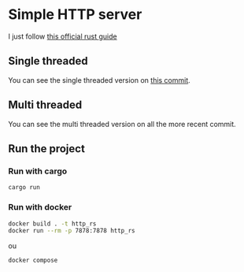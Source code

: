 # Simple HTTP server

I just follow [this official rust guide](https://doc.rust-lang.org/book/ch20-00-final-project-a-web-server.html)

## Single threaded

You can see the single threaded version on [this commit](https://github.com/Melvi-l/http_rs/commit/09eb0e916a97923628aa0746e6cf8b51fffd8f9b).

## Multi threaded

You can see the multi threaded version on all the more recent commit.

## Run the project

### Run with cargo

`cargo run`

### Run with docker

```sh
docker build . -t http_rs
docker run --rm -p 7878:7878 http_rs
```

ou

```sh
docker compose
```

